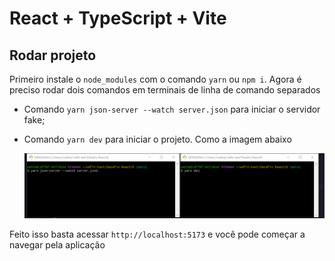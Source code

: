 # React + TypeScript + Vite

## Rodar projeto
Primeiro instale o `node_modules` com o comando `yarn` ou `npm i`.
Agora é preciso rodar dois comandos em terminais de linha de comando separados
- Comando `yarn json-server --watch server.json` para iniciar o servidor fake;
- Comando `yarn dev` para iniciar o projeto.
   Como a imagem abaixo

   <img src="./docs/terminal-example.png" />
Feito isso basta acessar `http://localhost:5173` e você pode começar a navegar pela aplicação
